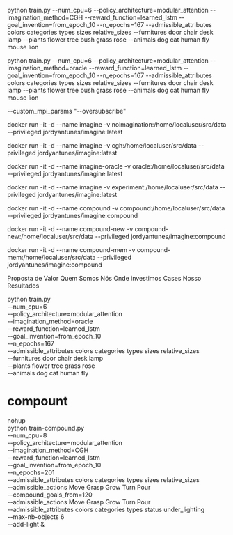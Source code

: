 python train.py --num_cpu=6 --policy_architecture=modular_attention --imagination_method=CGH --reward_function=learned_lstm  --goal_invention=from_epoch_10 --n_epochs=167 --admissible_attributes colors categories types sizes relative_sizes --furnitures door chair desk lamp --plants flower tree bush grass rose --animals dog cat human fly mouse lion

python train.py --num_cpu=6 --policy_architecture=modular_attention --imagination_method=oracle --reward_function=learned_lstm  --goal_invention=from_epoch_10 --n_epochs=167 --admissible_attributes colors categories types sizes relative_sizes --furnitures door chair desk lamp --plants flower tree bush grass rose --animals dog cat human fly mouse lion

--custom_mpi_params "--oversubscribe"

docker run -it -d --name imagine -v noimagination:/home/localuser/src/data --privileged jordyantunes/imagine:latest

docker run -it -d --name imagine -v cgh:/home/localuser/src/data --privileged jordyantunes/imagine:latest

docker run -it -d --name imagine-oracle -v oracle:/home/localuser/src/data --privileged jordyantunes/imagine:latest

docker run -it -d --name imagine -v experiment:/home/localuser/src/data --privileged jordyantunes/imagine:latest

docker run -it -d --name compound -v compound:/home/localuser/src/data --privileged jordyantunes/imagine:compound

docker run -it -d --name compound-new -v compound-new:/home/localuser/src/data --privileged jordyantunes/imagine:compound

docker run -it -d --name compound-mem -v compound-mem:/home/localuser/src/data --privileged jordyantunes/imagine:compound

Proposta de Valor
Quem Somos Nós
Onde investimos
Cases
Nosso Resultados

python train.py \
--num_cpu=6 \
--policy_architecture=modular_attention \
--imagination_method=oracle \
--reward_function=learned_lstm  \
--goal_invention=from_epoch_10 \
--n_epochs=167 \
--admissible_attributes colors categories types sizes relative_sizes \
--furnitures door chair desk lamp \
--plants flower tree grass rose \
--animals dog cat human fly

# compount
nohup \
python train-compound.py \
--num_cpu=8 \
--policy_architecture=modular_attention \
--imagination_method=CGH \
--reward_function=learned_lstm  \
--goal_invention=from_epoch_10 \
--n_epochs=201 \
--admissible_attributes colors categories types sizes relative_sizes \
--admissible_actions Move Grasp Grow Turn Pour \
--compound_goals_from=120 \
--admissible_actions Move Grasp Grow Turn Pour \
--admissible_attributes colors categories types status under_lighting \
--max-nb-objects 6 \
--add-light &